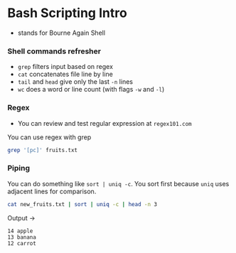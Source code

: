# Bash Scripting Intro
- stands for Bourne Again Shell

### Shell commands refresher
- `grep` filters input based on regex
- `cat` concatenates file line by line
- `tail` and `head` give only the last `-n` lines
- `wc` does a word or line count (with flags `-w` and `-l`)

### Regex
- You can review and test regular expression at `regex101.com`

You can use regex with grep
```bash
grep '[pc]' fruits.txt 
```

### Piping
You can do something like `sort | uniq -c`. You sort first because `uniq` uses adjacent lines for comparison.

```bash
cat new_fruits.txt | sort | uniq -c | head -n 3
```
Output ->
```
14 apple
13 banana
12 carrot
```